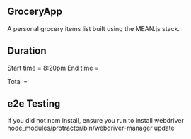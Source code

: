## GroceryApp

A personal grocery items list built using the MEAN.js stack.

## Duration

Start time = 8:20pm
End time =

Total = 

## e2e Testing

If you did not npm install, ensure you run to install webdriver
node_modules/protractor/bin/webdriver-manager update
